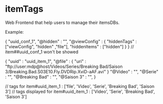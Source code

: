 # itemTags

Web Frontend that help users to manage their itemsDBs.

Example:

{
  "uuid_conf_1",
  "@hidden" : "",
  "@viewConfig" : {
    "hiddenTags" : ["viewConfig", "hidden" ,"file"],
    "hiddenItems" : ["hidden"]
  }
}
// item##uuid_conf_1 won't be showed

{
  "uuid" : "uuid_item_1",
  "@file" : {
    "uri" : "ftp://user:mdp@host/Videos/Series/Breaking Bad/Saison 3/Breaking.Bad.S03E10.Fly.DVDRip.XviD-aAF.avi"
  }
  "@Video" : "",
  "@Serie" : "",
  "@Breaking Bad" : "",
  "@Saison 3" : "",
}

// tags for item#uuid_item_1 : ['file', 'Video', 'Serie', 'Breaking Bad', 'Saison 3']
// tags displayed for item#uuid_item_1 : ['Video', 'Serie', 'Breaking Bad', 'Saison 3']
